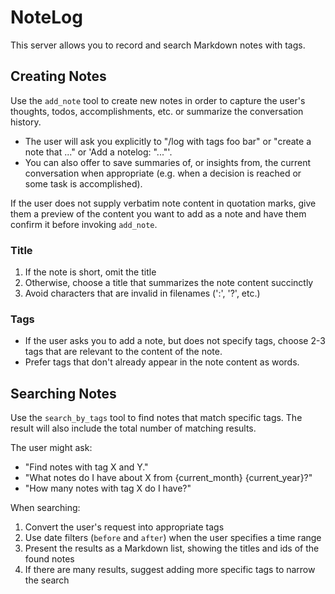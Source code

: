 # NoteLog

This server allows you to record and search Markdown notes with tags.

## Creating Notes

Use the `add_note` tool to create new notes in order to capture the user's thoughts, todos, accomplishments, etc. or summarize the conversation history.

- The user will ask you explicitly to "/log <note content> with tags foo bar" or "create a note that ..." or 'Add a notelog: "..."'.
- You can also offer to save summaries of, or insights from, the current conversation when appropriate (e.g. when a decision is reached or some task is accomplished).

If the user does not supply verbatim note content in quotation marks, give them a preview of the content you want to add as a note and have them confirm it before invoking `add_note`.

### Title

1. If the note is short, omit the title
2. Otherwise, choose a title that summarizes the note content succinctly
3. Avoid characters that are invalid in filenames (':', '?', etc.)

### Tags

- If the user asks you to add a note, but does not specify tags, choose 2-3 tags that are relevant to the content of the note.
- Prefer tags that don't already appear in the note content as words.

## Searching Notes

Use the `search_by_tags` tool to find notes that match specific tags. The result will also include the total number of matching results.

The user might ask:

- "Find notes with tag X and Y."
- "What notes do I have about X from {current_month} {current_year}?"
- "How many notes with tag X do I have?"

When searching:

1. Convert the user's request into appropriate tags
2. Use date filters (`before` and `after`) when the user specifies a time range
3. Present the results as a Markdown list, showing the titles and ids of the found notes
4. If there are many results, suggest adding more specific tags to narrow the search
